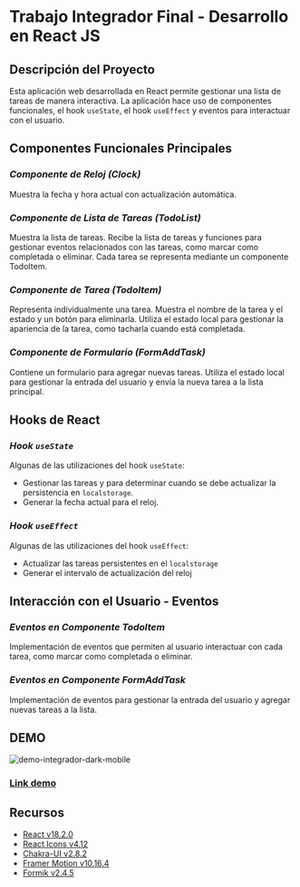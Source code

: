 # Trabajo Integrador Final - Desarrollo en React JS

## Descripción del Proyecto
Esta aplicación web desarrollada en React permite gestionar una lista de tareas de manera interactiva. La aplicación hace uso de componentes funcionales, el hook `useState`, el hook `useEffect`  y eventos para interactuar con el usuario.

## Componentes Funcionales Principales

### *Componente de Reloj (Clock)*
Muestra la fecha y hora actual con actualización automática.

### *Componente de Lista de Tareas (TodoList)*
Muestra la lista de tareas. Recibe la lista de tareas y funciones para gestionar eventos relacionados con las tareas, como marcar como completada o eliminar. Cada tarea se representa mediante un componente TodoItem.

### *Componente de Tarea (TodoItem)*
Representa individualmente una tarea. Muestra el nombre de la tarea y el estado y un botón para eliminarla. Utiliza el estado local para gestionar la apariencia de la tarea, como tacharla cuando está completada.

### *Componente de Formulario (FormAddTask)*
Contiene un formulario para agregar nuevas tareas. Utiliza el estado local para gestionar la entrada del usuario y envía la nueva tarea a la lista principal.

## Hooks de React

### *Hook `useState`*
Algunas de las utilizaciones del hook `useState`:
- Gestionar las tareas y para determinar cuando se debe actualizar la persistencia en `localstorage`.
- Generar la fecha actual para el reloj.

### *Hook `useEffect`*
Algunas de las utilizaciones del hook `useEffect`:
- Actualizar las tareas persistentes en el `localstorage`
- Generar el intervalo de actualización del reloj

## Interacción con el Usuario - Eventos

### *Eventos en Componente TodoItem*
Implementación de eventos que permiten al usuario interactuar con cada tarea, como marcar como completada o eliminar. 

### *Eventos en Componente FormAddTask*
Implementación de eventos para gestionar la entrada del usuario y agregar nuevas tareas a la lista.

## DEMO
![demo-integrador-dark-mobile](https://i.imgur.com/gFuhbkJ.jpg)
### [Link demo](https://pablorito14.github.io/todo-list/)

## Recursos
- [React v18.2.0](https://es.react.dev/)
- [React Icons v4.12](https://react-icons.github.io/react-icons/)
- [Chakra-UI v2.8.2](https://chakra-ui.com/)
- [Framer Motion v10.16.4](https://www.framer.com/motion/)
- [Formik v2.4.5](https://formik.org/)
